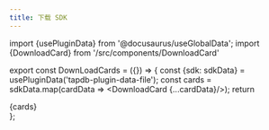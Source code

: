 ```yaml
---
title: 下载 SDK
---
```


import {usePluginData} from '@docusaurus/useGlobalData';
import {DownloadCard} from '/src/components/DownloadCard'

export const DownLoadCards = ({}) => {
  const {sdk: sdkData} = usePluginData('tapdb-plugin-data-file');
  const cards =  sdkData.map(cardData => <DownloadCard {...cardData}/>);
  return <div>{cards}</div>
};

<DownLoadCards/>
